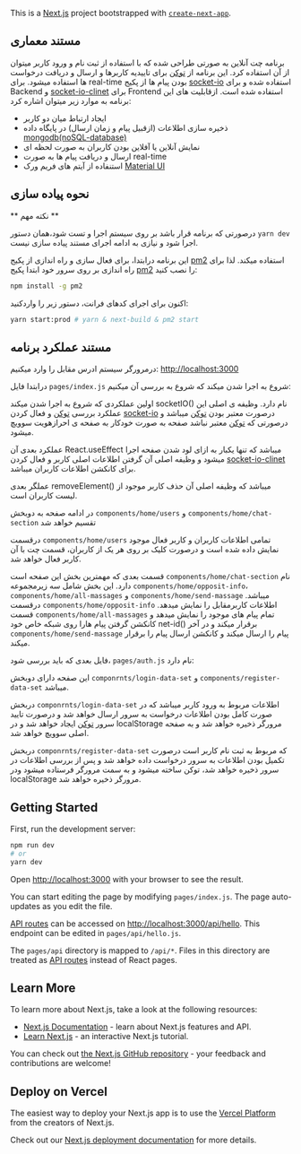 This is a [Next.js](https://nextjs.org/) project bootstrapped with [`create-next-app`](https://github.com/vercel/next.js/tree/canary/packages/create-next-app).

## مستند معماری

برنامه چت آنلاین به صورتی طراحی شده که با استفاده از ثبت نام و ورود کاربر میتوان از آن استفاده کرد. این برنامه از [توکن](https://en.wikipedia.org/wiki/JSON_Web_Token) برای تاییدیه کاربرها و ارسال و دریافت درخواست ها استفاده میشود. برای real-time بودن پیام ها از پکیج [socket-io](https://www.npmjs.com/package/socket.io) استفاده شده و برای Backend و [socket-io-clinet](https://www.npmjs.com/package/socket.io-client) برای Frontend استفاده شده است. ازقابلیت های این برنامه به موارد زیر میتوان اشاره کرد:

- ایجاد ارتباط میان دو کاربر
- ذخیره سازی اطلاعات (ازقبیل پیام و زمان ارسال) در پایگاه داده [mongodb(noSQL-database)](https://www.mongodb.com/)
- نمایش آنلاین یا آفلاین بودن کاربران به صورت لحظه ای
- ارسال و دریافت پیام ها به صورت real-time
- استنفاده از آیتم های فریم ورک [Material UI](https://mui.com/)

## نحوه پیاده سازی

** نکته مهم **

درصورتی که برنامه قرار باشد بر روی سیستم اجرا و تست شود،همان دستور `yarn dev` اجرا شود و نیازی به ادامه اجرای مستند پیاده سازی نیست.

این برنامه درابتدا، برای فعال سازی و راه اندازی از پکیج [pm2](https://www.npmjs.com/package/pm2) استفاده میکند. لذا برای راه اندازی بر روی سرور خود ابتدا پکیج [pm2](https://www.npmjs.com/package/pm2) را نصب کنید:

```bash
npm install -g pm2
```

اکنون برای اجرای کدهای فرانت، دستور زیر را واردکنید:

```bash
yarn start:prod # yarn & next-build & pm2 start
```

## مستند عملکرد برنامه

درمرورگر سیستم ادرس مقابل را وارد میکنیم: [http://localhost:3000](http://localhost:3000)

درابتدا فایل `pages/index.js` شروع به اجرا شدن میکند که شروع به بررسی آن میکنیم:

اولین عملکردی که شروع به اجرا شدن میکند socketIO() نام دارد. وظیفه ی اصلی این عملکرد بررسی [توکن](https://en.wikipedia.org/wiki/JSON_Web_Token) و فعال کردن [socket-io](https://www.npmjs.com/package/socket.io) درصورت معتبر بودن [توکن](https://en.wikipedia.org/wiki/JSON_Web_Token) میباشد و درصورتی که [توکن](https://en.wikipedia.org/wiki/JSON_Web_Token) معتبر نباشد صفحه به صورت خودکار به صفحه ی احرازهویت سوویچ میشود.

عملکرد بعدی آن React.useEffect میباشد که تنها یکبار به ازای لود شدن صفحه اجرا میشود و وظیفه اصلی آن گرفتن اطلاعات اصلی کاربر و فعال کردن [socket-io-clinet](https://www.npmjs.com/package/socket.io-client) برای کانکشن اطلاعات کاربران میباشد.

عملگر بعدی removeElement() میباشد که وظیفه اصلی آن حذف کاربر موجود از لیست کاربران است.

در ادامه صفحه به دوبخش `components/home/users` و `components/home/chat-section` تقسیم خواهد شد

درقسمت `components/home/users` تمامی اطلاعات کاربران و کاربر فعال موجود نمایش داده شده است و درصورت کلیک بر روی هر یک از کاربران، قسمت چت با آن کاربر فعال خواهد شد.

قسمت بعدی که مهمترین بخش این صفحه است `components/home/chat-section` نام دارد. این بخش شامل سه زیرمجموعه `components/home/opposit-info`، `components/home/all-massages` و `components/home/send-massage` میباشد. درقسمت `components/home/opposit-info` اطلاعات کاربرمقابل را نمایش میدهد. قسمت `components/home/all-massages` تمام پیام های موجود را نمایش میدهد و کانکشن گرفتن پیام هارا روی شبکه خاص خود net-id() برقرار میکند و در آخر `components/home/send-massage` پیام را ارسال میکند و کانکشن ارسال پیام را برقرار میکند.

فایل بعدی که باید بررسی شود، `pages/auth.js` نام دارد:

این صفحه دارای دوبخش `componrnts/login-data-set` و `components/register-data-set` میباشد.

دربخش `componrnts/login-data-set` اطلاعات مربوط به ورود کاربر میباشد که در صورت کامل بودن اطلاعات درخواست به سرور ارسال خواهد شد و درصورت تایید سرور [توکن](https://en.wikipedia.org/wiki/JSON_Web_Token) ایجاد خواهد شد و در localStorage مرورگر ذخیره خواهد شد و به صفحه اصلی سوویچ خواهد شد.

دربخش `componrnts/register-data-set` که مربوط به ثبت نام کاربر است درصورت تکمیل بودن اطلاعات به سرور درخواست داده خواهد شد و پس از بررسی اطلاعات در سرور ذخیره خواهد شد، توکن ساخته میشود و به سمت مرورگر فرستاده میشود ودر localStorage مرورگر ذخیره خواهد شد.

## Getting Started

First, run the development server:

```bash
npm run dev
# or
yarn dev
```

Open [http://localhost:3000](http://localhost:3000) with your browser to see the result.

You can start editing the page by modifying `pages/index.js`. The page auto-updates as you edit the file.

[API routes](https://nextjs.org/docs/api-routes/introduction) can be accessed on [http://localhost:3000/api/hello](http://localhost:3000/api/hello). This endpoint can be edited in `pages/api/hello.js`.

The `pages/api` directory is mapped to `/api/*`. Files in this directory are treated as [API routes](https://nextjs.org/docs/api-routes/introduction) instead of React pages.

## Learn More

To learn more about Next.js, take a look at the following resources:

- [Next.js Documentation](https://nextjs.org/docs) - learn about Next.js features and API.
- [Learn Next.js](https://nextjs.org/learn) - an interactive Next.js tutorial.

You can check out [the Next.js GitHub repository](https://github.com/vercel/next.js/) - your feedback and contributions are welcome!

## Deploy on Vercel

The easiest way to deploy your Next.js app is to use the [Vercel Platform](https://vercel.com/new?utm_medium=default-template&filter=next.js&utm_source=create-next-app&utm_campaign=create-next-app-readme) from the creators of Next.js.

Check out our [Next.js deployment documentation](https://nextjs.org/docs/deployment) for more details.
